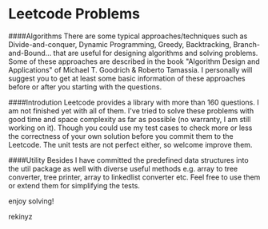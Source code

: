 Leetcode Problems
=========================

####Algorithms
There are some typical approaches/techniques such as Divide-and-conquer, Dynamic Programming, Greedy, Backtracking, Branch-and-Bound... that are useful for designing algorithms and solving problems. Some of these approaches are described in the book "Algorithm Design and Applications" of Michael T. Goodrich & Roberto Tamassia. I personally will suggest you to get at least some basic information of these approaches before or after you starting with the questions.

####Introdution
Leetcode provides a library with more than 160 questions. I am not finished yet with all of them. I've tried to solve these problems with good time and space complexity as far as possible (no warranty, I am still working on it). Though you could use my test cases to check more or less the correctness of your own solution before you commit them to the Leetcode. The unit tests are not perfect either, so welcome improve them.

####Utility
Besides I have committed the predefined data structures into the util package as well with diverse useful methods e.g. array to tree converter, tree printer, array to linkedlist converter etc. Feel free to use them or extend them for simplifying the tests.

enjoy solving!

rekinyz
